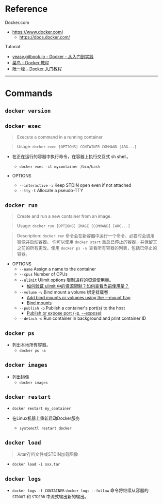 
# Reference

Docker.com
- https://www.docker.com/
	- https://docs.docker.com/

Tutorial
- [yeasy.gitbook.io - Docker - 从入门到实践](https://yeasy.gitbook.io/docker_practice/)
- [菜鸟 - Docker 教程](https://www.runoob.com/docker/docker-tutorial.html)
- [阮一峰 - Docker 入门教程](https://www.ruanyifeng.com/blog/2018/02/docker-tutorial.html)


---

# Commands

## `docker version`


## `docker exec`
> Execute a command in a running container

> Usage: `docker exec [OPTIONS] CONTAINER COMMAND [ARG...]`


- 在正在运行的容器中执行命令，在容器上执行交互式 sh shell。
	- `docker exec -it mycontainer /bin/bash`

- OPTIONS
	- `--interactive` `-i` Keep STDIN open even if not attached
	- `--tty` `-t` Allocate a pseudo-TTY



## `docker run`
> Create and run a new container from an image.

> Usage: `docker run [OPTIONS] IMAGE [COMMAND] [ARG...]`

> Description:
> `docker run` 命令会在新容器中运行一个命令，必要时会调用镜像并启动容器。
> 你可以使用 `docker start` 重启已停止的容器，并保留其之前的所有更改。使用 `docker ps -a `查看所有容器的列表，包括已停止的容器。

- OPTIONS
	- `--name` Assign a name to the container
	- `--cpus` Number of CPUs
	- `--ulimit` Ulimit options 限制进程的资源使用量。
		- [如何验证 ulimit 中的资源限制？如何查看当前使用量？](https://feichashao.com/ulimit_demo/) 
	- `--volume` `-v` Bind mount a volume 绑定挂载卷
		- [Add bind mounts or volumes using the --mount flag](https://docs.docker.com/engine/reference/commandline/run/#mount) 
		- [Bind mounts](https://docs.docker.com/storage/bind-mounts/) 
	- `--publish` `-p` Publish a container's port(s) to the host
		- [Publish or expose port (-p, --expose)](https://docs.docker.com/engine/reference/commandline/run/#publish) 
	- `--detach` `-d` Run container in background and print container ID



## `docker ps`

- 列出本地所有容器。
	- `docker ps -a`

## `docker images`

- 列出镜像
	- `docker images`



## `docker restart`

- `docker restart my_container`

- 在Linux机器上重新启动Docker服务
	- `systemctl restart docker`

## `docker load`
> 从tar存档文件或STDIN加载图像

- `docker load -i xxx.tar`



## `docker logs`

- `docker logs -f CONTAINER`
	`docker logs --follow` 命令将继续从容器的 `STDOUT` 和 `STDERR` 中流式输出新的输出。

